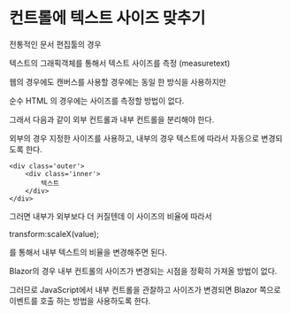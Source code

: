 # 컨트롤에 텍스트 사이즈 맞추기

전통적인 문서 편집툴의 경우

텍스트의 그래픽객체를 통해서 텍스트  사이즈를 측정   (measuretext)&#x20;

웹의 경우에도 캔버스를 사용할 경우에는 동일 한 방식을 사용하지만

순수 HTML 의 경우에는 사이즈를 측정할 방법이 없다.&#x20;



그래서 다음과 같이 외부 컨트롤과 내부 컨트롤을 분리해야 한다.&#x20;

외부의 경우 지정한 사이즈를 사용하고, 내부의 경우 텍스트에 따라서 자동으로 변경되도록 한다.&#x20;

```
<div class='outer'>
    <div class='inner'>
        텍스트
    </div>
</div>
```

그러면 내부가 외부보다 더 커질텐데 이 사이즈의 비율에 따라서

transform:scaleX(value);&#x20;

를 통해서 내부 텍스트의 비율을 변경해주면 된다.&#x20;



Blazor의 경우 내부 컨트롤의 사이즈가 변경되는 시점을 정확히 가져올 방법이 없다.&#x20;

그러므로 JavaScript에서 내부 컨트롤을 관찰하고 사이즈가 변경되면 Blazor 쪽으로 이벤트를 호출 하는 방법을 사용하도록 한다.&#x20;

